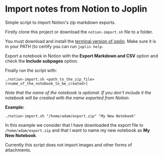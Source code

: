 # Import notes from Notion to Joplin
Simple script to import Notion's zip markdown exports.

Firstly clone this project or download the `notion-import.sh` file to a folder.

You must download and install the [terminal version of joplin](https://joplinapp.org/terminal/). Make sure it is in your PATH (to certify you can run `joplin help`.

Export a notebook in Notion with the **Export Markdown and CSV** option and check the **Include subpages** option.

Finally run the script with:
```
./notion-import.sh <path_to_the_zip_file> [<name_of_the_notebook_to_be_created>]

```
*Note that the name of the notebook is optional. If you don't include it the notebook will be created with the name exported from Notion.*

**Example:**
```
./notion-import.sh "/home/adam/export.zip" "My New Notebook"
```
In this example we consider that I have downloaded the export file to `/home/adam/export.zip` and that I want to name my new notebook as **My New Notebook**.

Currently this script does not import images and other forms of attachments.
